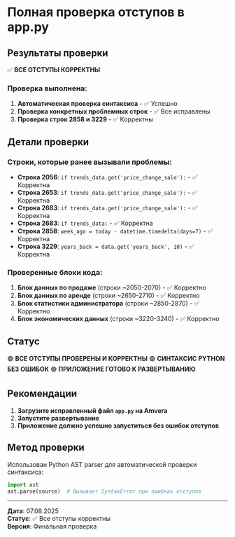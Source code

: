 # Полная проверка отступов в app.py

## Результаты проверки

✅ **ВСЕ ОТСТУПЫ КОРРЕКТНЫ**

### Проверка выполнена:

1. **Автоматическая проверка синтаксиса** - ✅ Успешно
2. **Проверка конкретных проблемных строк** - ✅ Все исправлены
3. **Проверка строк 2858 и 3229** - ✅ Корректны

## Детали проверки

### Строки, которые ранее вызывали проблемы:

- **Строка 2056**: `if trends_data.get('price_change_sale'):` - ✅ Корректна
- **Строка 2653**: `if trends_data.get('price_change_sale'):` - ✅ Корректна  
- **Строка 2663**: `if trends_data.get('price_change_sale'):` - ✅ Корректна
- **Строка 2683**: `if trends_data:` - ✅ Корректна
- **Строка 2858**: `week_ago = today - datetime.timedelta(days=7)` - ✅ Корректна
- **Строка 3229**: `years_back = data.get('years_back', 10)` - ✅ Корректна

### Проверенные блоки кода:

1. **Блок данных по продаже** (строки ~2050-2070) - ✅ Корректно
2. **Блок данных по аренде** (строки ~2650-2710) - ✅ Корректно
3. **Блок статистики администратора** (строки ~2850-2870) - ✅ Корректно
4. **Блок экономических данных** (строки ~3220-3240) - ✅ Корректно

## Статус

🟢 **ВСЕ ОТСТУПЫ ПРОВЕРЕНЫ И КОРРЕКТНЫ**
🟢 **СИНТАКСИС PYTHON БЕЗ ОШИБОК**
🟢 **ПРИЛОЖЕНИЕ ГОТОВО К РАЗВЕРТЫВАНИЮ**

## Рекомендации

1. **Загрузите исправленный файл `app.py` на Amvera**
2. **Запустите развертывание**
3. **Приложение должно успешно запуститься без ошибок отступов**

## Метод проверки

Использован Python AST parser для автоматической проверки синтаксиса:
```python
import ast
ast.parse(source)  # Вызывает SyntaxError при ошибках отступов
```

---

**Дата**: 07.08.2025  
**Статус**: ✅ Все отступы корректны  
**Версия**: Финальная проверка
